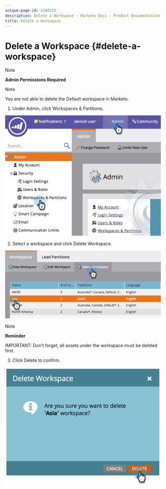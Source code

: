 ```yaml
---
unique-page-id: 2360313
description: Delete a Workspace - Marketo Docs - Product Documentation
title: Delete a Workspace
---
```


# Delete a Workspace {#delete-a-workspace}

>[!NOTE]
>
>**Admin Permissions Required**

>[!NOTE]
>
>You are not able to delete the Default workspace in Marketo.

1. Under Admin, click Workspaces & Partitions.

![](assets/image2014-9-17-11-3a56-3a34.png)

2. Select a workspace and click Delete Workspace. 

![](assets/image2014-9-17-11-3a56-3a50.png)

>[!NOTE]
>
>**Reminder**
>
>IMPORTANT: Don't forget, all assets under the workspace must be deleted first.

3. Click Delete to confirm.

![](assets/image2014-9-17-11-3a57-3a1.png)


